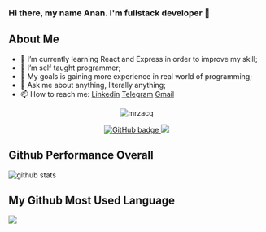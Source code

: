 ### Hi there, my name Anan. I'm fullstack developer 👋

## About Me
- 🌱 I’m currently learning React and Express in order to improve my skill;
- 🤔 I’m self taught programmer;
- 💼 My goals is gaining more experience in real world of programming;
- 💬 Ask me about anything, literally anything;
- 📫 How to reach me: [Linkedin](https://www.linkedin.com/in/anan-hartanto/)
[Telegram](https://t.me/ananhartanto) [Gmail](hartantoaanan@gmail.com)

<p align="center"> <img src="https://komarev.com/ghpvc/?username=mrzacq" alt="mrzacq" /> </p>
<p align="center">
  <a href="https://github.com/mrzacq?tab=followers">
    <img src="https://img.shields.io/github/followers/mrzacq?label=Followers&logo=GitHub&style=for-the-badge" alt="GitHub badge" />
  </a>
  <a href="http://twitter.com/zacquio">
    <img src="https://img.shields.io/twitter/follow/zacquio?label=Twitter&logo=twitter&style=for-the-badge" />
  </a>
</p>

## Github Performance Overall

![github stats](https://github-readme-stats.vercel.app/api?username=mrzacq&show_icons=true)

## My Github Most Used Language

<img src="https://github-readme-stats.vercel.app/api/top-langs/?username=mrzacq&theme=vue">
